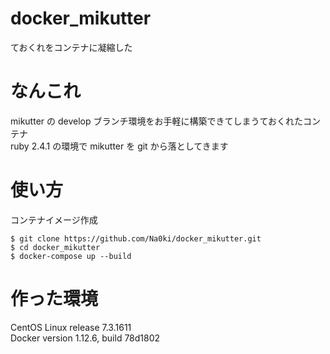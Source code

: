 # docker\_mikutter
ておくれをコンテナに凝縮した

# なんこれ
mikutter の develop ブランチ環境をお手軽に構築できてしまうておくれたコンテナ  
ruby 2.4.1 の環境で mikutter を git から落としてきます

# 使い方
コンテナイメージ作成
```
$ git clone https://github.com/Na0ki/docker_mikutter.git
$ cd docker_mikutter
$ docker-compose up --build
```

# 作った環境
CentOS Linux release 7.3.1611  
Docker version 1.12.6, build 78d1802
